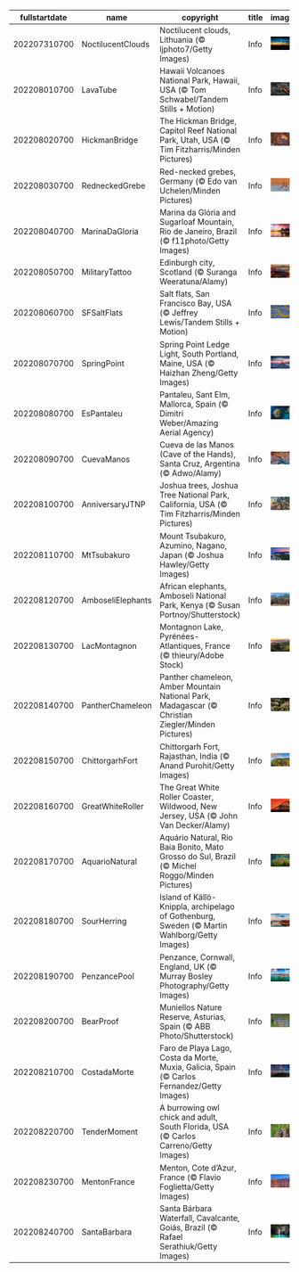 |fullstartdate|name|copyright|title|image|
|--|--|--|--|--|
202207310700|NoctilucentClouds|Noctilucent clouds, Lithuania (© ljphoto7/Getty Images)|Info|![](/en-AU/2022/08/202207310700NoctilucentClouds.jpg)|
202208010700|LavaTube|Hawaii Volcanoes National Park, Hawaii, USA (© Tom Schwabel/Tandem Stills + Motion)|Info|![](/en-AU/2022/08/202208010700LavaTube.jpg)|
202208020700|HickmanBridge|The Hickman Bridge, Capitol Reef National Park, Utah, USA (© Tim Fitzharris/Minden Pictures)|Info|![](/en-AU/2022/08/202208020700HickmanBridge.jpg)|
202208030700|RedneckedGrebe|Red-necked grebes, Germany (© Edo van Uchelen/Minden Pictures)|Info|![](/en-AU/2022/08/202208030700RedneckedGrebe.jpg)|
202208040700|MarinaDaGloria|Marina da Glória and Sugarloaf Mountain, Rio de Janeiro, Brazil (© f11photo/Getty Images)|Info|![](/en-AU/2022/08/202208040700MarinaDaGloria.jpg)|
202208050700|MilitaryTattoo|Edinburgh city, Scotland (© Suranga Weeratuna/Alamy)|Info|![](/en-AU/2022/08/202208050700MilitaryTattoo.jpg)|
202208060700|SFSaltFlats|Salt flats, San Francisco Bay, USA (© Jeffrey Lewis/Tandem Stills + Motion)|Info|![](/en-AU/2022/08/202208060700SFSaltFlats.jpg)|
202208070700|SpringPoint|Spring Point Ledge Light, South Portland, Maine, USA (© Haizhan Zheng/Getty Images)|Info|![](/en-AU/2022/08/202208070700SpringPoint.jpg)|
202208080700|EsPantaleu|Pantaleu, Sant Elm, Mallorca, Spain (© Dimitri Weber/Amazing Aerial Agency)|Info|![](/en-AU/2022/08/202208080700EsPantaleu.jpg)|
202208090700|CuevaManos|Cueva de las Manos (Cave of the Hands), Santa Cruz, Argentina (© Adwo/Alamy)|Info|![](/en-AU/2022/08/202208090700CuevaManos.jpg)|
202208100700|AnniversaryJTNP|Joshua trees, Joshua Tree National Park, California, USA (© Tim Fitzharris/Minden Pictures)|Info|![](/en-AU/2022/08/202208100700AnniversaryJTNP.jpg)|
202208110700|MtTsubakuro|Mount Tsubakuro, Azumino, Nagano, Japan (© Joshua Hawley/Getty Images)|Info|![](/en-AU/2022/08/202208110700MtTsubakuro.jpg)|
202208120700|AmboseliElephants|African elephants, Amboseli National Park, Kenya (© Susan Portnoy/Shutterstock)|Info|![](/en-AU/2022/08/202208120700AmboseliElephants.jpg)|
202208130700|LacMontagnon|Montagnon Lake, Pyrénées-Atlantiques, France (© thieury/Adobe Stock)|Info|![](/en-AU/2022/08/202208130700LacMontagnon.jpg)|
202208140700|PantherChameleon|Panther chameleon, Amber Mountain National Park, Madagascar (© Christian Ziegler/Minden Pictures)|Info|![](/en-AU/2022/08/202208140700PantherChameleon.jpg)|
202208150700|ChittorgarhFort|Chittorgarh Fort, Rajasthan, India (© Anand Purohit/Getty Images)|Info|![](/en-AU/2022/08/202208150700ChittorgarhFort.jpg)|
202208160700|GreatWhiteRoller|The Great White Roller Coaster, Wildwood, New Jersey, USA (© John Van Decker/Alamy)|Info|![](/en-AU/2022/08/202208160700GreatWhiteRoller.jpg)|
202208170700|AquarioNatural|Aquário Natural, Rio Baia Bonito, Mato Grosso do Sul, Brazil (© Michel Roggo/Minden Pictures)|Info|![](/en-AU/2022/08/202208170700AquarioNatural.jpg)|
202208180700|SourHerring|Island of Källö-Knippla, archipelago of Gothenburg, Sweden (© Martin Wahlborg/Getty Images)|Info|![](/en-AU/2022/08/202208180700SourHerring.jpg)|
202208190700|PenzancePool|Penzance, Cornwall, England, UK (© Murray Bosley Photography/Getty Images)|Info|![](/en-AU/2022/08/202208190700PenzancePool.jpg)|
202208200700|BearProof|Muniellos Nature Reserve, Asturias, Spain (© ABB Photo/Shutterstock)|Info|![](/en-AU/2022/08/202208200700BearProof.jpg)|
202208210700|CostadaMorte|Faro de Playa Lago, Costa da Morte, Muxia, Galicia, Spain (© Carlos Fernandez/Getty Images)|Info|![](/en-AU/2022/08/202208210700CostadaMorte.jpg)|
202208220700|TenderMoment|A burrowing owl chick and adult, South Florida, USA (© Carlos Carreno/Getty Images)|Info|![](/en-AU/2022/08/202208220700TenderMoment.jpg)|
202208230700|MentonFrance|Menton, Cote d’Azur, France (© Flavio Foglietta/Getty Images)|Info|![](/en-AU/2022/08/202208230700MentonFrance.jpg)|
202208240700|SantaBarbara|Santa Bárbara Waterfall, Cavalcante, Goiás, Brazil (© Rafael Serathiuk/Getty Images)|Info|![](/en-AU/2022/08/202208240700SantaBarbara.jpg)|
